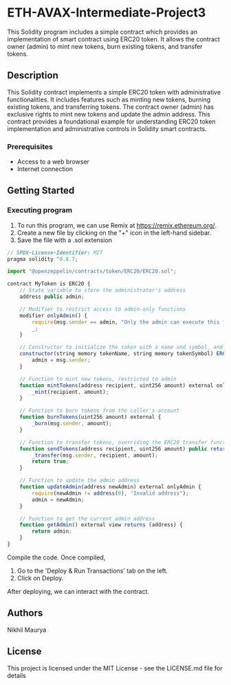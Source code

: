# ETH-AVAX-Intermediate-Project3

This Solidity program includes a simple contract which provides an implementation of smart contract using ERC20 token. It allows the contract owner (admin) to mint new tokens, burn existing tokens, and transfer tokens.

## Description

This Solidity contract implements a simple ERC20 token with administrative functionalities. It includes features such as minting new tokens, burning existing tokens, and transferring tokens. The contract owner (admin) has exclusive rights to mint new tokens and update the admin address. This contract provides a foundational example for understanding ERC20 token implementation and administrative controls in Solidity smart contracts.

### Prerequisites

- Access to a web browser
- Internet connection
  
## Getting Started

### Executing program

1. To run this program, we can use Remix at https://remix.ethereum.org/.
2. Create a new file by clicking on the "+" icon in the left-hand sidebar.
3. Save the file with a .sol extension 

```javascript
// SPDX-License-Identifier: MIT
pragma solidity ^0.8.7;

import "@openzeppelin/contracts/token/ERC20/ERC20.sol";

contract MyToken is ERC20 {
    // State variable to store the administrator's address
    address public admin;

    // Modifier to restrict access to admin-only functions
    modifier onlyAdmin() {
        require(msg.sender == admin, "Only the admin can execute this function");
        _;
    }

    // Constructor to initialize the token with a name and symbol, and set the admin
    constructor(string memory tokenName, string memory tokenSymbol) ERC20(tokenName, tokenSymbol) {
        admin = msg.sender;
    }

    // Function to mint new tokens, restricted to admin
    function mintTokens(address recipient, uint256 amount) external onlyAdmin {
        _mint(recipient, amount);
    }

    // Function to burn tokens from the caller's account
    function burnTokens(uint256 amount) external {
        _burn(msg.sender, amount);
    }

    // Function to transfer tokens, overriding the ERC20 transfer function
    function sendTokens(address recipient, uint256 amount) public returns (bool) {
        _transfer(msg.sender, recipient, amount);
        return true;
    }

    // Function to update the admin address
    function updateAdmin(address newAdmin) external onlyAdmin {
        require(newAdmin != address(0), "Invalid address");
        admin = newAdmin;
    }

    // Function to get the current admin address
    function getAdmin() external view returns (address) {
        return admin;
    }
}

```

Compile the code. Once compiled,

1. Go to the 'Deploy & Run Transactions' tab on the left.
2. Click on Deploy.

After deploying, we can interact with the contract. 

## Authors

Nikhil Maurya


## License

This project is licensed under the MIT License - see the LICENSE.md file for details
